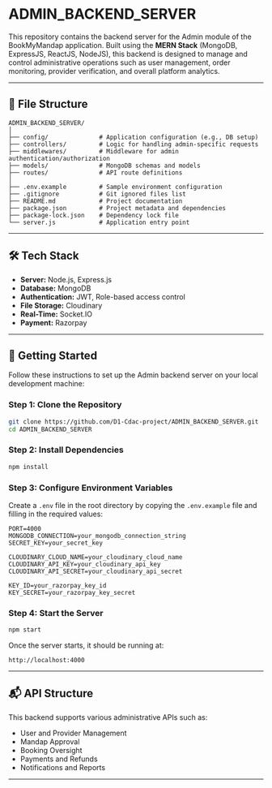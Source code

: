 # ADMIN_BACKEND_SERVER

This repository contains the backend server for the Admin module of the BookMyMandap application. Built using the **MERN Stack** (MongoDB, ExpressJS, ReactJS, NodeJS), this backend is designed to manage and control administrative operations such as user management, order monitoring, provider verification, and overall platform analytics.

---

## 📁 File Structure

```
ADMIN_BACKEND_SERVER/
│
├── config/              # Application configuration (e.g., DB setup)
├── controllers/         # Logic for handling admin-specific requests
├── middlewares/         # Middleware for admin authentication/authorization
├── models/              # MongoDB schemas and models
├── routes/              # API route definitions
│
├── .env.example         # Sample environment configuration
├── .gitignore           # Git ignored files list
├── README.md            # Project documentation
├── package.json         # Project metadata and dependencies
├── package-lock.json    # Dependency lock file
└── server.js            # Application entry point
```

---

## 🛠️ Tech Stack

- **Server:** Node.js, Express.js  
- **Database:** MongoDB  
- **Authentication:** JWT, Role-based access control  
- **File Storage:** Cloudinary  
- **Real-Time:** Socket.IO  
- **Payment:** Razorpay  

---

## 🚀 Getting Started

Follow these instructions to set up the Admin backend server on your local development machine:

### Step 1: Clone the Repository

```bash
git clone https://github.com/D1-Cdac-project/ADMIN_BACKEND_SERVER.git
cd ADMIN_BACKEND_SERVER
```

### Step 2: Install Dependencies

```bash
npm install
```

### Step 3: Configure Environment Variables

Create a `.env` file in the root directory by copying the `.env.example` file and filling in the required values:

```env
PORT=4000
MONGODB_CONNECTION=your_mongodb_connection_string
SECRET_KEY=your_secret_key

CLOUDINARY_CLOUD_NAME=your_cloudinary_cloud_name
CLOUDINARY_API_KEY=your_cloudinary_api_key
CLOUDINARY_API_SECRET=your_cloudinary_api_secret

KEY_ID=your_razorpay_key_id
KEY_SECRET=your_razorpay_key_secret
```

### Step 4: Start the Server

```bash
npm start
```

Once the server starts, it should be running at:

```
http://localhost:4000
```

---

## 📬 API Structure

This backend supports various administrative APIs such as:

- User and Provider Management
- Mandap Approval
- Booking Oversight
- Payments and Refunds
- Notifications and Reports

---

